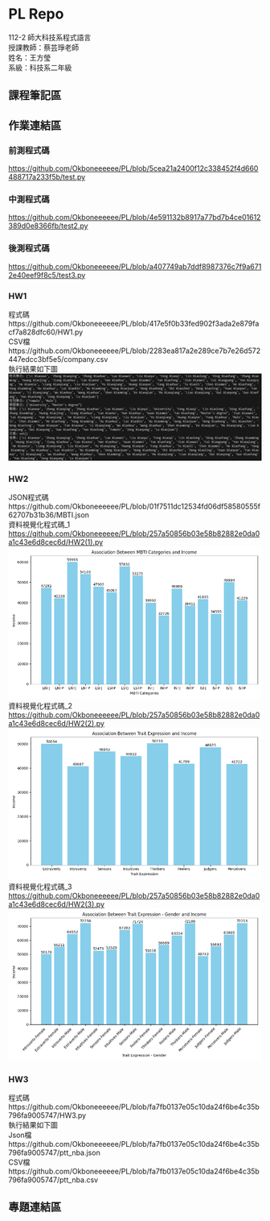 # PL Repo
112-2 師大科技系程式語言  
授課教師：蔡芸琤老師  
姓名：王方瑩  
系級：科技系二年級  
## 課程筆記區  
## 作業連結區  
### 前測程式碼  
https://github.com/Okboneeeeee/PL/blob/5cea21a2400f12c338452f4d660488717a233f5b/test.py
### 中測程式碼
https://github.com/Okboneeeeee/PL/blob/4e591132b8917a77bd7b4ce01612389d0e8366fb/test2.py
### 後測程式碼
https://github.com/Okboneeeeee/PL/blob/a407749ab7ddf8987376c7f9a6712e40eef9f8c5/test3.py
### HW1 
程式碼https://github.com/Okboneeeeee/PL/blob/417e5f0b33fed902f3ada2e879facf7a828dfc60/HW1.py  
CSV檔https://github.com/Okboneeeeee/PL/blob/2283ea817a2e289ce7b7e26d572447edcc3bf5e5/company.csv  
執行結果如下圖
![執行結果](https://github.com/Okboneeeeee/PL/blob/main/%E5%9F%B7%E8%A1%8C%E7%B5%90%E6%9E%9C(HW1).png?raw=true)
### HW2
JSON程式碼https://github.com/Okboneeeeee/PL/blob/01f7511dc12534fd06df58580555f62707b31b36/MBTI.json   
資料視覺化程式碼_1 https://github.com/Okboneeeeee/PL/blob/257a50856b03e58b82882e0da0a1c43e6d8cec6d/HW2(1).py 
![執行結果](https://github.com/Okboneeeeee/PL/blob/main/HW2(1).png?raw=true)   
資料視覺化程式碼_2 https://github.com/Okboneeeeee/PL/blob/257a50856b03e58b82882e0da0a1c43e6d8cec6d/HW2(2).py
![](https://github.com/Okboneeeeee/PL/blob/main/HW2(2).png?raw=true)   
資料視覺化程式碼_3 https://github.com/Okboneeeeee/PL/blob/257a50856b03e58b82882e0da0a1c43e6d8cec6d/HW2(3).py
![](https://github.com/Okboneeeeee/PL/blob/main/HW2(3).png?raw=true)
### HW3
程式碼https://github.com/Okboneeeeee/PL/blob/fa7fb0137e05c10da24f6be4c35b796fa9005747/HW3.py   
執行結果如下圖   
Json檔https://github.com/Okboneeeeee/PL/blob/fa7fb0137e05c10da24f6be4c35b796fa9005747/ptt_nba.json      
CSV檔https://github.com/Okboneeeeee/PL/blob/fa7fb0137e05c10da24f6be4c35b796fa9005747/ptt_nba.csv   






## 專題連結區  
